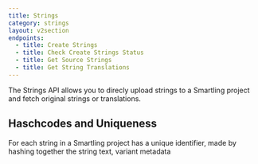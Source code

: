 ```yaml
---
title: Strings
category: strings
layout: v2section
endpoints:
  - title: Create Strings
  - title: Check Create Strings Status
  - title: Get Source Strings
  - title: Get String Translations
---
```



The Strings API allows you to direcly upload strings to a Smartling project and fetch original strings or translations.

## Haschcodes and Uniqueness

For each string in a Smartling project has a unique identifier, made by hashing together the string text, variant metadata